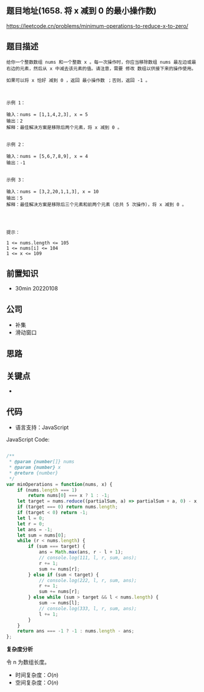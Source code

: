 
## 题目地址(1658. 将 x 减到 0 的最小操作数)

https://leetcode.cn/problems/minimum-operations-to-reduce-x-to-zero/

## 题目描述

```
给你一个整数数组 nums 和一个整数 x 。每一次操作时，你应当移除数组 nums 最左边或最右边的元素，然后从 x 中减去该元素的值。请注意，需要 修改 数组以供接下来的操作使用。

如果可以将 x 恰好 减到 0 ，返回 最小操作数 ；否则，返回 -1 。

 

示例 1：

输入：nums = [1,1,4,2,3], x = 5
输出：2
解释：最佳解决方案是移除后两个元素，将 x 减到 0 。


示例 2：

输入：nums = [5,6,7,8,9], x = 4
输出：-1


示例 3：

输入：nums = [3,2,20,1,1,3], x = 10
输出：5
解释：最佳解决方案是移除后三个元素和前两个元素（总共 5 次操作），将 x 减到 0 。


 

提示：

1 <= nums.length <= 105
1 <= nums[i] <= 104
1 <= x <= 109
```

## 前置知识

- 30min 20220108

## 公司

- 补集
- 滑动窗口

## 思路

## 关键点

-  

## 代码

- 语言支持：JavaScript

JavaScript Code:

```javascript

/**
 * @param {number[]} nums
 * @param {number} x
 * @return {number}
 */
var minOperations = function(nums, x) {
    if (nums.length === 1)
        return nums[0] === x ? 1 : -1;
    let target = nums.reduce((partialSum, a) => partialSum + a, 0) - x;
    if (target === 0) return nums.length;
    if (target < 0) return -1;
    let l = 0;
    let r = 0;
    let ans = -1;
    let sum = nums[0];
    while (r < nums.length) {
        if (sum === target) {
            ans = Math.max(ans, r - l + 1);
            // console.log(111, l, r, sum, ans);
            r += 1;
            sum += nums[r];
        } else if (sum < target) {
            // console.log(222, l, r, sum, ans);
            r += 1;
            sum += nums[r];
        } else while (sum > target && l < nums.length) {
            sum -= nums[l];
            // console.log(333, l, r, sum, ans);
            l += 1;
        }
    }
    return ans === -1 ? -1 : nums.length - ans;
};

```


**复杂度分析**

令 n 为数组长度。

- 时间复杂度：$O(n)$
- 空间复杂度：$O(n)$


